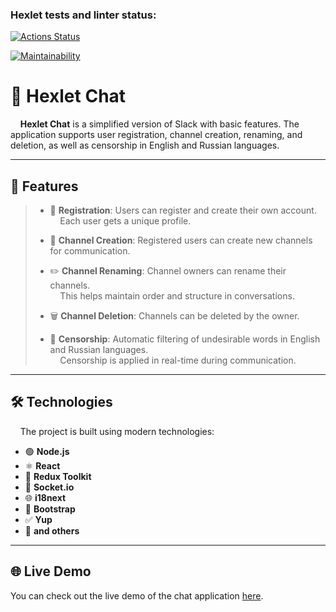 ### Hexlet tests and linter status:
[![Actions Status](https://github.com/DmitriyM01/frontend-project-12/actions/workflows/hexlet-check.yml/badge.svg)](https://github.com/DmitriyM01/frontend-project-12/actions)

[![Maintainability](https://api.codeclimate.com/v1/badges/01b9d5f75c9f1cd9b9d8/maintainability)](https://codeclimate.com/github/DmitriyM01/frontend-project-12/maintainability)

# 🎯 Hexlet Chat

&nbsp;&nbsp;&nbsp;&nbsp;**Hexlet Chat** is a simplified version of Slack with basic features. The application supports user registration, channel creation, renaming, and deletion, as well as censorship in English and Russian languages.

---

## 🚀 Features

> - 🔐 **Registration**: Users can register and create their own account.  
> &nbsp;&nbsp;&nbsp;&nbsp;Each user gets a unique profile.
>
> - 📝 **Channel Creation**: Registered users can create new channels for communication.
> 
> - ✏️ **Channel Renaming**: Channel owners can rename their channels.  
> &nbsp;&nbsp;&nbsp;&nbsp;This helps maintain order and structure in conversations.
>
> - 🗑️ **Channel Deletion**: Channels can be deleted by the owner.
> 
> - 🚫 **Censorship**: Automatic filtering of undesirable words in English and Russian languages.  
> &nbsp;&nbsp;&nbsp;&nbsp;Censorship is applied in real-time during communication.

---

## 🛠️ Technologies

&nbsp;&nbsp;&nbsp;&nbsp;The project is built using modern technologies:

- 🟢 **Node.js**
- ⚛️ **React**
- 🔄 **Redux Toolkit**
- 📡 **Socket.io**
- 🌐 **i18next**
- 🎨 **Bootstrap**
- ✅ **Yup**
- 🔧 **and others**

---

## 🌐 Live Demo

You can check out the live demo of the chat application [here](https://frontend-project-12-lml7.onrender.com).
